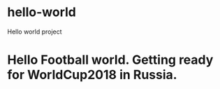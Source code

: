 # hello-world
Hello world project

# Hello Football world. Getting ready for WorldCup2018 in Russia.

